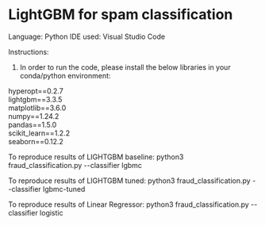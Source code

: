 # LightGBM for spam classification


Language: Python
IDE used: Visual Studio Code

Instructions:

1) In order to run the code, please install the below libraries in your conda/python environment:

hyperopt==0.2.7 <br>
lightgbm==3.3.5 <br>
matplotlib==3.6.0 <br>
numpy==1.24.2 <br>
pandas==1.5.0 <br>
scikit_learn==1.2.2 <br>
seaborn==0.12.2 <br>

To reproduce results of LIGHTGBM baseline:
python3 fraud_classification.py --classifier lgbmc

To reproduce results of LIGHTGBM tuned:
python3 fraud_classification.py --classifier lgbmc-tuned

To reproduce results of Linear Regressor:
python3 fraud_classification.py --classifier logistic
